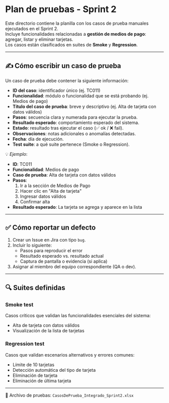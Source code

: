 # Plan de pruebas - Sprint 2

Este directorio contiene la planilla con los casos de prueba manuales ejecutados en el Sprint 2.  
Incluye funcionalidades relacionadas a **gestión de medios de pago**: agregar, listar y eliminar tarjetas.  
Los casos están clasificados en suites de **Smoke** y **Regression**.

---

## ✍️ Cómo escribir un caso de prueba

Un caso de prueba debe contener la siguiente información:

- **ID del caso**: identificador único (ej. TC011)
- **Funcionalidad**: módulo o funcionalidad que se está probando (ej. Medios de pago)
- **Título del caso de prueba**: breve y descriptivo (ej. Alta de tarjeta con datos válidos)
- **Pasos**: secuencia clara y numerada para ejecutar la prueba.
- **Resultado esperado**: comportamiento esperado del sistema.
- **Estado**: resultado tras ejecutar el caso (✅ ok / ❌ fail).
- **Observaciones**: notas adicionales o anomalías detectadas.
- **Fecha**: día de ejecución.
- **Test suite**: a qué suite pertenece (Smoke o Regression).

💡 *Ejemplo*:

- **ID**: TC011  
- **Funcionalidad**: Medios de pago  
- **Caso de prueba**: Alta de tarjeta con datos válidos  
- **Pasos**:  
   1. Ir a la sección de Medios de Pago  
   2. Hacer clic en "Alta de tarjeta"  
   3. Ingresar datos válidos  
   4. Confirmar alta  
- **Resultado esperado**: La tarjeta se agrega y aparece en la lista  

---

## ✅ Cómo reportar un defecto

1. Crear un Issue en Jira con tipo `bug`.
2. Incluir lo siguiente:
   - Pasos para reproducir el error
   - Resultado esperado vs. resultado actual
   - Captura de pantalla o evidencia (si aplica)
3. Asignar al miembro del equipo correspondiente (QA o dev).

---

## 🔍 Suites definidas

### Smoke test
Casos críticos que validan las funcionalidades esenciales del sistema:
- Alta de tarjeta con datos válidos
- Visualización de la lista de tarjetas

### Regression test
Casos que validan escenarios alternativos y errores comunes:
- Límite de 10 tarjetas
- Detección automática del tipo de tarjeta
- Eliminación de tarjeta
- Eliminación de última tarjeta

---

📁 Archivo de pruebas: `CasosDePrueba_Integrado_Sprint2.xlsx`
